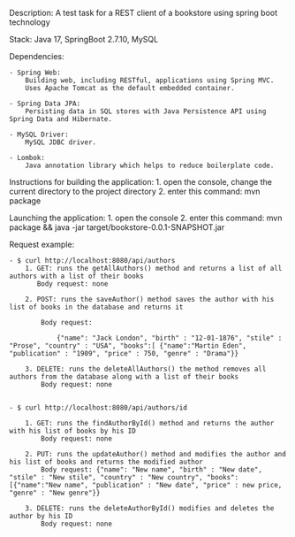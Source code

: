 Description: A test task for a REST client of a bookstore using spring boot technology

Stack: Java 17, SpringBoot 2.7.10, MySQL

Dependencies:

    - Spring Web:
        Building web, including RESTful, applications using Spring MVC. 
        Uses Apache Tomcat as the default embedded container.
        
    - Spring Data JPA:
        Persisting data in SQL stores with Java Persistence API using Spring Data and Hibernate.
        
    - MySQL Driver:
        MySQL JDBC driver.
        
    - Lombok:
        Java annotation library which helps to reduce boilerplate code.
        

Instructions for building the application:
    1. open the console, change the current directory to the project directory
    2. enter this command: mvn package

Launching the application:
    1. open the console
    2. enter this command: mvn package && java -jar target/bookstore-0.0.1-SNAPSHOT.jar

Request example:

    - $ curl http://localhost:8080/api/authors
        1. GET: runs the getAllAuthors() method and returns a list of all authors with a list of their books
           Body request: none
           
        2. POST: runs the saveAuthor() method saves the author with his list of books in the database and returns it
        
            Body request:
            
                {"name": "Jack London", "birth" : "12-01-1876", "stile" : "Prose", "country" : "USA", "books":[ {"name":"Martin Eden", "publication" : "1909", "price" : 750, "genre" : "Drama"}}
                
        3. DELETE: runs the deleteAllAuthors() the method removes all authors from the database along with a list of their books
            Body request: none
            
            
    - $ curl http://localhost:8080/api/authors/id
    
        1. GET: runs the findAuthorById() method and returns the author with his list of books by his ID
            Body request: none
            
        2. PUT: runs the updateAuthor() method and modifies the author and his list of books and returns the modified author
            Body request: {"name": "New name", "birth" : "New date", "stile" : "New stile", "country" : "New country", "books":[{"name":"New name", "publication" : "New date", "price" : new price, "genre" : "New genre"}}
            
        3. DELETE: runs the deleteAuthorById() modifies and deletes the author by his ID
            Body request: none
